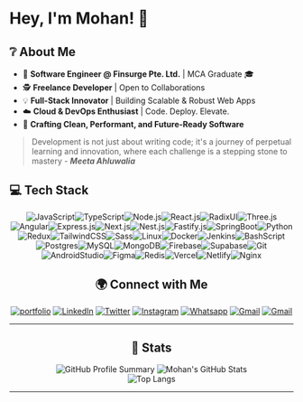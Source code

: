 # **Hey, I'm Mohan!** 👋

## ❔ About Me

 - 🚀 **Software Engineer @ Finsurge Pte. Ltd.** | MCA Graduate 🎓
 - 🕵 **Freelance Developer** | Open to Collaborations
 - 💡 **Full-Stack Innovator** | Building Scalable & Robust Web Apps
 - ☁️ **Cloud & DevOps Enthusiast** | Code. Deploy. Elevate.
 - 🧶 **Crafting Clean, Performant, and Future-Ready Software**

> Development is not just about writing code; it's a journey of perpetual learning and innovation, where each challenge is a stepping stone to mastery - **_Meeta Ahluwalia_**

## 💻 Tech Stack

<div align="center">
<!-- 
![C/C++](https://img.shields.io/badge/C/C++-00599C?style=flat-square&logo=cplusplus&logoColor=white)
![Java](https://img.shields.io/badge/Java-007396?style=flat-square&logo=openjdk&logoColor=white)
![Python](https://img.shields.io/badge/Python-3776AB?style=flat-square&logo=python&logoColor=white)
![PHP](https://img.shields.io/badge/PHP-777BB4?style=flat-square&logo=php&logoColor=white)
![JSP](https://img.shields.io/badge/JSP-007396?style=flat-square&logo=java&logoColor=white)
![HTML](https://img.shields.io/badge/HTML-E34F26?style=flat-square&logo=html5&logoColor=white)
![CSS](https://img.shields.io/badge/CSS-1572B6?style=flat-square&logo=css3&logoColor=white)
![SASS](https://img.shields.io/badge/SASS-CC6699?style=flat-square&logo=sass&logoColor=white)
![Javascript](https://img.shields.io/badge/Javascript-F7DF1E?style=flat-square&logo=javascript&logoColor=black)
![Typescript](https://img.shields.io/badge/Typescript-3178C6?style=flat-square&logo=typescript&logoColor=white)
![Dart](https://img.shields.io/badge/Dart-0175C2?style=flat-square&logo=dart&logoColor=white)
![Node.js](https://img.shields.io/badge/Node.js-339933?style=flat-square&logo=node.js&logoColor=white)
![Express.js](https://img.shields.io/badge/Express.js-000000?style=flat-square&logo=express&logoColor=white)
![Nest.js](https://img.shields.io/badge/Nest.js-E0234E?style=flat-square&logo=nestjs&logoColor=white)
![Fastify](https://img.shields.io/badge/Fastify-000000?style=flat-square&logo=fastify&logoColor=white)
![Spring Boot](https://img.shields.io/badge/Spring_Boot-6DB33F?style=flat-square&logo=springboot&logoColor=white)
![Maven](https://img.shields.io/badge/Maven-C71A36?style=flat-square&logo=apachemaven&logoColor=white)
![React](https://img.shields.io/badge/React-61DAFB?style=flat-square&logo=react&logoColor=black)
![Next.js](https://img.shields.io/badge/Next.js-000000?style=flat-square&logo=next.js&logoColor=white)
![Angular](https://img.shields.io/badge/Angular-DD0031?style=flat-square&logo=angular&logoColor=white)
![React Native](https://img.shields.io/badge/React_Native-61DAFB?style=flat-square&logo=react&logoColor=black)
![Flutter](https://img.shields.io/badge/Flutter-02569B?style=flat-square&logo=flutter&logoColor=white)
![Redux](https://img.shields.io/badge/Redux-764ABC?style=flat-square&logo=redux&logoColor=white)
![React Router](https://img.shields.io/badge/React_Router-CA4245?style=flat-square&logo=reactrouter&logoColor=white)
![TanStack Router](https://img.shields.io/badge/TanStack_Router-FF4154?style=flat-square&logo=reactrouter&logoColor=white)
![Radix UI](https://img.shields.io/badge/Radix_UI-black?style=flat-square&logo=radixui&logoColor=white)
![Framer Motion](https://img.shields.io/badge/Framer-0055FF?style=flat-square&logo=framer&logoColor=white)
![MUI](https://img.shields.io/badge/MUI-007FFF?style=flat-square&logo=mui&logoColor=white)
![Bootstrap](https://img.shields.io/badge/Bootstrap-7952B3?style=flat-square&logo=bootstrap&logoColor=white)
![Tailwind CSS](https://img.shields.io/badge/TailwindCSS-06B6D4?style=flat-square&logo=tailwindcss&logoColor=white)
![Three.js](https://img.shields.io/badge/Three.js-000000?style=flat-square&logo=three.js&logoColor=white)
![MongoDB](https://img.shields.io/badge/MongoDB-47A248?style=flat-square&logo=mongodb&logoColor=white)
![MySQL](https://img.shields.io/badge/MySQL-4479A1?style=flat-square&logo=mysql&logoColor=white)
![MS SQL](https://img.shields.io/badge/MSSQL-CC2927?style=flat-square&logo=microsoftsqlserver&logoColor=white)
![PostgreSQL](https://img.shields.io/badge/PostgreSQL-336791?style=flat-square&logo=postgresql&logoColor=white)
![Firebase](https://img.shields.io/badge/Firebase-FFCA28?style=flat-square&logo=firebase&logoColor=black)
![Supabase](https://img.shields.io/badge/Supabase-3ECF8E?style=flat-square&logo=supabase&logoColor=white)
![Redis](https://img.shields.io/badge/Redis-DC382D?style=flat-square&logo=redis&logoColor=white)
![Docker](https://img.shields.io/badge/Docker-2496ED?style=flat-square&logo=docker&logoColor=white)
![Jenkins](https://img.shields.io/badge/Jenkins-D24939?style=flat-square&logo=jenkins&logoColor=white)
![NGINX](https://img.shields.io/badge/NGINX-009639?style=flat-square&logo=nginx&logoColor=white)
![Apache](https://img.shields.io/badge/Apache-D22128?style=flat-square&logo=apache&logoColor=white)
![Azure](https://img.shields.io/badge/Azure-0078D4?style=flat-square&logo=microsoftazure&logoColor=white)
![Vercel](https://img.shields.io/badge/Vercel-000000?style=flat-square&logo=vercel&logoColor=white)
![Netlify](https://img.shields.io/badge/Netlify-00C7B7?style=flat-square&logo=netlify&logoColor=white)
![Cloudflare](https://img.shields.io/badge/Cloudflare-F38020?style=flat-square&logo=cloudflare&logoColor=white)
![GraphQL](https://img.shields.io/badge/GraphQL-E10098?style=flat-square&logo=graphql&logoColor=white)
![Postman](https://img.shields.io/badge/Postman-FF6C37?style=flat-square&logo=postman&logoColor=white)
![Git](https://img.shields.io/badge/Git-F05032?style=flat-square&logo=git&logoColor=white)
![GitHub](https://img.shields.io/badge/GitHub-181717?style=flat-square&logo=github&logoColor=white)
![GitLab](https://img.shields.io/badge/GitLab-FC6D26?style=flat-square&logo=gitlab&logoColor=white)
![Shell Script](https://img.shields.io/badge/Shell_Script-4EAA25?style=flat-square&logo=gnubash&logoColor=white)
![Android Studio](https://img.shields.io/badge/Android_Studio-3DDC84?style=flat-square&logo=androidstudio&logoColor=white)
![Photoshop](https://img.shields.io/badge/Photoshop-31A8FF?style=flat-square&logo=adobephotoshop&logoColor=white)
![Illustrator](https://img.shields.io/badge/Illustrator-FF9A00?style=flat-square&logo=adobeillustrator&logoColor=white)
![Adobe XD](https://img.shields.io/badge/XD-FF61F6?style=flat-square&logo=adobexd&logoColor=white)
![Canva](https://img.shields.io/badge/Canva-00C4CC?style=flat-square&logo=canva&logoColor=white)
![Figma](https://img.shields.io/badge/Figma-F24E1E?style=flat-square&logo=figma&logoColor=white)
![Wix](https://img.shields.io/badge/Wix-FAAD4D?style=flat-square&logo=wix&logoColor=black)
![ImageKit](https://img.shields.io/badge/ImageKit-1C1E21?style=flat-square&logo=imagekit&logoColor=white)
![NPM](https://img.shields.io/badge/NPM-CB3837?style=flat-square&logo=npm&logoColor=white)
![FontAwesome](https://img.shields.io/badge/FontAwesome-528DD7?style=flat-square&logo=fontawesome&logoColor=white)
![Passbolt](https://img.shields.io/badge/Passbolt-CB3837?style=flat-square&logo=passbolt&logoColor=white) -->

![JavaScript](https://img.shields.io/badge/JavaScript-efd81d?style=flat-square&logo=javascript&logoColor=black)![TypeScript](https://img.shields.io/badge/TypeScript-007acc?style=flat-square&logo=typescript&logoColor=white)![Node.js](https://img.shields.io/badge/Node.js-339933?style=flat-square&logo=node.js&logoColor=white)![React.js](https://img.shields.io/badge/React.js-61dafb?style=flat-square&logo=react&logoColor=black)![RadixUI](https://img.shields.io/badge/RadixUI-000000?style=flat-square&logo=radix-ui&logoColor=white)![Three.js](https://img.shields.io/badge/Three.js-grey?style=flat-square&logo=three.js&logoColor=white)![Angular](https://img.shields.io/badge/Angular-dd1b16?style=flat-square&logo=angular&logoColor=white)![Express.js](https://img.shields.io/badge/Express.js-000000?style=flat-square&logo=express&logoColor=white)![Next.js](https://img.shields.io/badge/Next.js-000000?style=flat-square&logo=next.js&logoColor=white)![Nest.js](https://img.shields.io/badge/Nest.js-e0234e?style=flat-square&logo=nestjs&logoColor=white)![Fastify.js](https://img.shields.io/badge/Fastify.js-000000?style=flat-square&logo=fastify&logoColor=white)![SpringBoot](https://img.shields.io/badge/SpringBoot-6DB33F?style=flat-square&logo=springboot&logoColor=white)![Python](https://img.shields.io/badge/Python-3776ab?style=flat-square&logo=python&logoColor=white)![Redux](https://img.shields.io/badge/Redux-764abc?style=flat-square&logo=redux&logoColor=white)![TailwindCSS](https://img.shields.io/badge/TailwindCSS-06b6d4?style=flat-square&logo=tailwindcss&logoColor=white)![Sass](https://img.shields.io/badge/Sass-cc6699?style=flat-square&logo=sass&logoColor=white)![Linux](https://img.shields.io/badge/Linux-fcc624?style=flat-square&logo=linux&logoColor=black)![Docker](https://img.shields.io/badge/Docker-2496ed?style=flat-square&logo=docker&logoColor=white)![Jenkins](https://img.shields.io/badge/Jenkins-d24939?style=flat-square&logo=jenkins&logoColor=white)![BashScript](https://img.shields.io/badge/BashScript-4EAA25?style=flat-square&logo=gnubash&logoColor=white)![Postgres](https://img.shields.io/badge/PostgreSQL-336791?style=flat-square&logo=postgresql&logoColor=white)![MySQL](https://img.shields.io/badge/MySQL-00758f?style=flat-square&logo=mysql&logoColor=white)![MongoDB](https://img.shields.io/badge/MongoDB-47a248?style=flat-square&logo=mongodb&logoColor=white)![Firebase](https://img.shields.io/badge/Firebase-ffca28?style=flat-square&logo=firebase&logoColor=black)![Supabase](https://img.shields.io/badge/Supabase-009639?style=flat-square&logo=supabase&logoColor=white)![Git](https://img.shields.io/badge/Git-f05032?style=flat-square&logo=git&logoColor=white)![AndroidStudio](https://img.shields.io/badge/AndroidStudio-009639?style=flat-square&logo=androidstudio&logoColor=white)![Figma](https://img.shields.io/badge/Figma-F24E1E?style=flat-square&logo=figma&logoColor=white)![Redis](https://img.shields.io/badge/Redis-df2328?style=flat-square&logo=redis&logoColor=white)![Vercel](https://img.shields.io/badge/Vercel-000000?style=flat-square&logo=vercel&logoColor=white)![Netlify](https://img.shields.io/badge/Netlify-00c7b7?style=flat-square&logo=netlify&logoColor=white)![Nginx](https://img.shields.io/badge/Nginx-009639?style=flat-square&logo=nginx&logoColor=white)

</div>


<div align="center">

## 🌍 Connect with Me  

[![portfolio](https://img.shields.io/badge/Portfolio-black?logo=nextdotjs&logoColor=white&style=for-the-badge)](https://mohan.vercel.app/)
[![LinkedIn](https://img.shields.io/badge/Linked_In-blue?logo=linkedin&logoColor=white&style=for-the-badge)](https://linkedin.com/in/mohanarjunan/)
[![Twitter](https://img.shields.io/badge/Twitter-black?logo=x&logoColor=white&style=for-the-badge)](https://x.com/_dowdy_)
[![Instagram](https://img.shields.io/badge/Instagram-pink?logo=instagram&logoColor=black&style=for-the-badge)](https://instagram.com/__dowdy/)
[![Whatsapp](https://img.shields.io/badge/Whatsapp-darkgreen?logo=whatsapp&logoColor=white&style=for-the-badge)](https://wa.me/916374856198)
[![Gmail](https://img.shields.io/badge/im.mohanarjunan@gmail.com-darkorange?logo=google&logoColor=white&style=for-the-badge)](mailto:im.mohanarjunan@gmail.com)
[![Gmail](https://img.shields.io/badge/mohan.arjunan@hotmail.com-blue?&style=for-the-badge)](mailto:mohan.arjunan@hotmail.com)

<hr/>

## 🌱 Stats

<div align="center">

![GitHub Profile Summary](https://github-profile-summary-cards.vercel.app/api/cards/profile-details?username=mohanarjunan&theme=github)
![Mohan's GitHub Stats](https://github-readme-stats.vercel.app/api?username=mohanarjunan&show_icons=true&theme=github&rank_icon=github)  
![Top Langs](https://github-readme-stats.vercel.app/api/top-langs/?username=mohanarjunan&layout=compact&theme=github)

</div> <hr />
